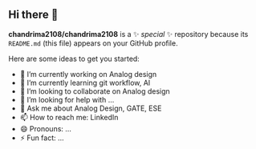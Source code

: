## Hi there 👋

**chandrima2108/chandrima2108** is a ✨ _special_ ✨ repository because its `README.md` (this file) appears on your GitHub profile.

Here are some ideas to get you started:

- 🔭 I’m currently working on Analog design
- 🌱 I’m currently learning git workflow, AI
- 👯 I’m looking to collaborate on Analog design
- 🤔 I’m looking for help with ...
- 💬 Ask me about Analog Design, GATE, ESE
- 📫 How to reach me: LinkedIn
- 😄 Pronouns: ...
- ⚡ Fun fact: ...

